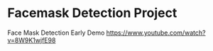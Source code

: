 # Facemask Detection Project
Face Mask Detection Early Demo
https://www.youtube.com/watch?v=8W9K1wjfE98
